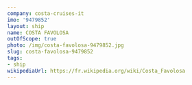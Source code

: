```yaml
---
company: costa-cruises-it
imo: '9479852'
layout: ship
name: COSTA FAVOLOSA
outOfScope: true
photo: /img/costa-favolosa-9479852.jpg
slug: costa-favolosa-9479852
tags:
- ship
wikipediaUrl: https://fr.wikipedia.org/wiki/Costa_Favolosa
---
```

